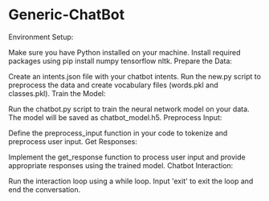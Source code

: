 # Generic-ChatBot

Environment Setup:

Make sure you have Python installed on your machine.
Install required packages using pip install numpy tensorflow nltk.
Prepare the Data:

Create an intents.json file with your chatbot intents.
Run the new.py script to preprocess the data and create vocabulary files (words.pkl and classes.pkl).
Train the Model:

Run the chatbot.py script to train the neural network model on your data.
The model will be saved as chatbot_model.h5.
Preprocess Input:

Define the preprocess_input function in your code to tokenize and preprocess user input.
Get Responses:

Implement the get_response function to process user input and provide appropriate responses using the trained model.
Chatbot Interaction:

Run the interaction loop using a while loop.
Input 'exit' to exit the loop and end the conversation.
